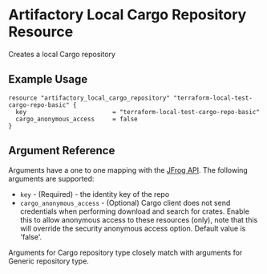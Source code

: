 # Artifactory Local Cargo Repository Resource

Creates a local Cargo repository

## Example Usage

```hcl
resource "artifactory_local_cargo_repository" "terraform-local-test-cargo-repo-basic" {
  key                        = "terraform-local-test-cargo-repo-basic"
  cargo_anonymous_access     = false
}
```

## Argument Reference

Arguments have a one to one mapping with the [JFrog API](https://www.jfrog.com/confluence/display/RTF/Repository+Configuration+JSON). The following arguments are supported:

* `key` - (Required) - the identity key of the repo
* `cargo_anonymous_access` - (Optional) Cargo client does not send credentials when performing download and search for crates. Enable this to allow anonymous access to these resources (only), note that this will override the security anonymous access option. Default value is 'false'.

Arguments for Cargo repository type closely match with arguments for Generic repository type.
